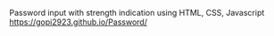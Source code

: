 Password input with strength indication using HTML, CSS, Javascript
https://gopi2923.github.io/Password/ 
